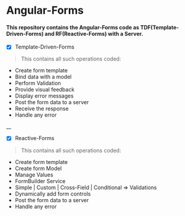 # Angular-Forms
#### This repository contains the Angular-Forms code as TDF(Template-Driven-Forms) and RF(Reactive-Forms) with a Server.

- [X] Template-Driven-Forms
> This contains all such operations coded:
- Create form template
- Bind data with a model
- Perform Validation
- Provide visual feedback
- Display error messages
- Post the form data to a server
- Receive the response
- Handle any error

__


- [X] Reactive-Forms
> This contains all such operations coded:
- Create form template
- Create form Model
- Manage Values
- FormBuilder Service
- Simple | Custom | Cross-Field | Conditional => Validations
- Dynamically add form controls
- Post the form data to a server
- Handle any error
